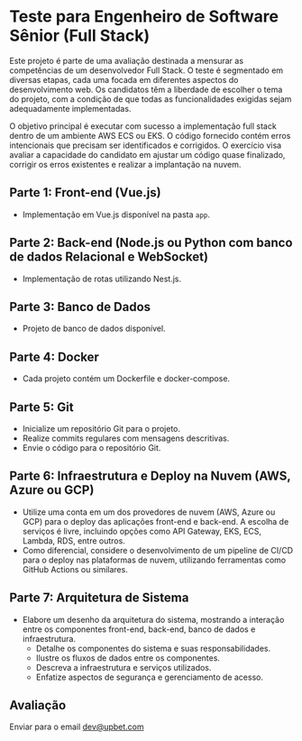 # Teste para Engenheiro de Software Sênior (Full Stack)

Este projeto é parte de uma avaliação destinada a mensurar as competências de um desenvolvedor Full Stack. O teste é segmentado em diversas etapas, cada uma focada em diferentes aspectos do desenvolvimento web. Os candidatos têm a liberdade de escolher o tema do projeto, com a condição de que todas as funcionalidades exigidas sejam adequadamente implementadas.

O objetivo principal é executar com sucesso a implementação full stack dentro de um ambiente AWS ECS ou EKS. O código fornecido contém erros intencionais que precisam ser identificados e corrigidos. O exercício visa avaliar a capacidade do candidato em ajustar um código quase finalizado, corrigir os erros existentes e realizar a implantação na nuvem.

## Parte 1: Front-end (Vue.js)
- Implementação em Vue.js disponível na pasta `app`.

## Parte 2: Back-end (Node.js ou Python com banco de dados Relacional e WebSocket)
- Implementação de rotas utilizando Nest.js.

## Parte 3: Banco de Dados
- Projeto de banco de dados disponível.

## Parte 4: Docker
- Cada projeto contém um Dockerfile e docker-compose.

## Parte 5: Git
- Inicialize um repositório Git para o projeto.
- Realize commits regulares com mensagens descritivas.
- Envie o código para o repositório Git.

## Parte 6: Infraestrutura e Deploy na Nuvem (AWS, Azure ou GCP)
- Utilize uma conta em um dos provedores de nuvem (AWS, Azure ou GCP) para o deploy das aplicações front-end e back-end. A escolha de serviços é livre, incluindo opções como API Gateway, EKS, ECS, Lambda, RDS, entre outros.
- Como diferencial, considere o desenvolvimento de um pipeline de CI/CD para o deploy nas plataformas de nuvem, utilizando ferramentas como GitHub Actions ou similares.

## Parte 7: Arquitetura de Sistema
- Elabore um desenho da arquitetura do sistema, mostrando a interação entre os componentes front-end, back-end, banco de dados e infraestrutura.
  - Detalhe os componentes do sistema e suas responsabilidades.
  - Ilustre os fluxos de dados entre os componentes.
  - Descreva a infraestrutura e serviços utilizados.
  - Enfatize aspectos de segurança e gerenciamento de acesso.

## Avaliação
Enviar para o email dev@upbet.com
